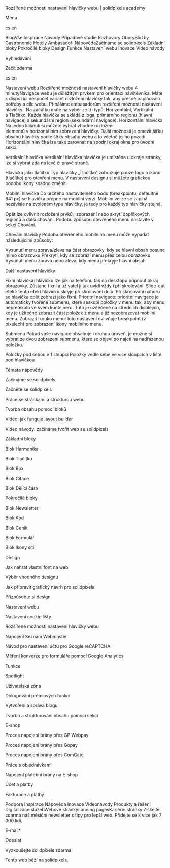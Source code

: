 <p>Rozšířené možnosti nastavení hlavičky webu | solidpixels academy</p>
<p>Menu</p>
<p>cs en</p>
<p>BlogVše Inspirace Návody Případové studie Rozhovory OborySlužby Gastronomie Hotely Ambasadoři NápovědaZačínáme se solidpixels Základní bloky Pokročilé bloky Design Funkce Nastavení webu Inovace Video návody</p>
<p>Vyhledávání</p>
<p>Začít zdarma</p>
<p>cs en</p>
<p>Nastavení webu
Rozšířené možnosti nastavení hlavičky webu
4 minutyNavigace webu je důležitým prvkem pro orientaci návštěvníka. Máte k dispozici nespočet variant rozložení hlavičky tak, aby přesně naplňovalo potřeby a cíle webu. Přinášíme ambasadorům rozšíření možností nastavení hlavičky. 
Na začátku máte na výběr ze tří typů: Horizontální, Vertikální a Tlačítko. Každa hlavička se skládá z loga, primárního regionu (hlavní navigace) a sekundární region (sekundární navigace).
Horizontální hlavička
Na jedno kliknutí si můžete vybrat vhodné rozložení elementů v horizontálním zobrazení hlavičky.
Další možností je omezit šířku obsahu hlavičky podle šířky obsahu webu a to včetně jejího pozadí. Horizontální hlavička lze také zarovnat na spodní okraj okna pro úvodní sekci.</p>
<p>Vertikální hlavička
Vertikální hlavička hlavička je umístěna u okraje stránky, lze si vybrat zda na levé či pravé straně.</p>
<p>Hlavička jako tlačítko
Typ hlavičky „Tlačítko“ zobrazuje pouze logo a ikonu (tlačítko) pro otevření menu. V nastavení designu si můžete grafickou podobu ikony snadno změnit. </p>
<p>Mobilní hlavička
Do určitého nastavitelného bodu (breakpointu, defaultně 641 px) se hlavička přepne na mobilní verzi. Mobilní verze se zapíná nezávisle na zvoleném typu hlavičky, je tedy pro každý typ hlavičky stejná.</p>
<p>Opět lze ovlivnit rozložení prvků,  zobrazení nebo skrytí doplňkových regionů a další chování. Podobu způsobu otevřeného menu nastavíte v sekci Chování.</p>
<p>Chování hlavičky
Podobu otevřeného mobilního menu může vypadat následujícími způsoby:</p>
<p>Vysunutí menu zprava/zleva na část obrazovky, kdy se hlavní obsah posune mimo obrazovku
Překrytí, kdy se zobrazí menu přes celou obrazovku
Vysunutí menu zprava nebo zleva, kdy menu překryje hlavní obsah</p>
<p>Další nastavení hlavičky:</p>
<p>Fixní hlavička: hlavičku lze jak na telefonu tak na desktopu připnout okraj obrazovky. Zůstane fixní a uživatel ji tak uvidí vždy i při skrolování.
Slide-out efekt: tento efekt hlavičku skryje při skrolování dolů. Při skrolování nahoru se hlavička opět zobrazí jako fixní.
Prioritní navigace: prioritní navigace je automaticky tvořené submenu, které seskupí položky v menu tak, aby menu nepřetékalo ve svém kontejneru. Toto je užitečené na středních displejích, kdy je užitečné zobrazit část položek z menu a již nezobrazovat mobilní menu.
Zobrazit ikonku menu: toto nastavení ovlivňuje breakpoint (v pixelech) pro zobrazení ikony mobilního menu.</p>
<p>Submenu
Pokud vaše navigace obsahuje i druhou úroveň, je možné si vybrat ze dvou zobrazení submenu, které se objeví po najetí na nadřazenou položku.</p>
<p>Položky pod sebou v 1 sloupci
Položky vedle sebe ve více sloupcích v liště pod hlavičkou</p>
<p>Témata nápovědy</p>
<p>Začínáme se solidpixels</p>
<p>Začněte se solidpixels</p>
<p>Práce se stránkami a strukturou webu</p>
<p>Tvorba obsahu pomocí bloků</p>
<p>Video: jak funguje layout builder </p>
<p>Video návody: začínáme tvořit web se solidpixels</p>
<p>Základní bloky</p>
<p>Blok Harmonika</p>
<p>Blok Tlačítko</p>
<p>Blok Box</p>
<p>Blok Citace</p>
<p>Blok Dělící čára</p>
<p>Pokročilé bloky</p>
<p>Blok Newsletter</p>
<p>Blok Kód</p>
<p>Blok Ceník</p>
<p>Blok Formulář</p>
<p>Blok Ikony sítí</p>
<p>Design</p>
<p>Jak nahrát vlastní font na web</p>
<p>Výběr vhodného designu</p>
<p>Jak připravit grafický návrh pro solidpixels</p>
<p>Přizpůsobte si design</p>
<p>Nastavení webu</p>
<p>Nastavení cookie lišty</p>
<p>Rozšířené možnosti nastavení hlavičky webu</p>
<p>Napojení Seznam Webmaster</p>
<p>Návod pro nastavení účtu pro Google reCAPTCHA</p>
<p>Měření konverze pro formuláře pomocí Google Analytics</p>
<p>Funkce</p>
<p>Spotlight</p>
<p>Uživatelská zóna</p>
<p>Dokupování prémiových funkcí</p>
<p>Vytvoření a správa blogu</p>
<p>Tvorba a strukturování obsahu pomocí sekcí</p>
<p>E-shop</p>
<p>Proces napojení brány přes GP Webpay</p>
<p>Proces napojení brány přes Gopay</p>
<p>Proces napojení brány přes ComGate</p>
<p>Práce s objednávkami</p>
<p>Napojení platební brány na E-shop</p>
<p>Účet a platby</p>
<p>Fakturace a platby</p>
<p>Podpora
 Inspirace
Nápověda
Inovace
Videonávody
 Produkty a řešení
 Digitalizace služebWebové stránkyLanding pagesKariérní stránky Získejte zdarma náš měsíční newsletter s tipy pro lepší web. Přidejte se k více jak 7 000 lidí.</p>
<p>E-mail*</p>
<p>Odeslat</p>
<p>Vyzkoušejte solidpixels zdarma</p>
<p>Tento web běží na solidpixels.</p>